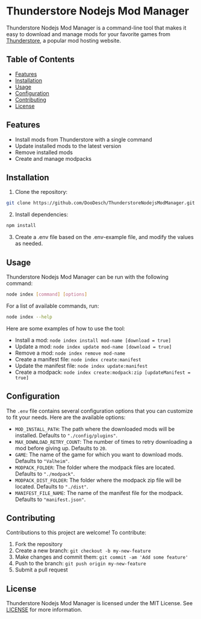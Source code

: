 # Thunderstore Nodejs Mod Manager

Thunderstore Nodejs Mod Manager is a command-line tool that makes it easy to download and manage mods for your favorite games from [Thunderstore](https://thunderstore.io), a popular mod hosting website.

## Table of Contents

- [Features](#features)
- [Installation](#installation)
- [Usage](#usage)
- [Configuration](#configuration)
- [Contributing](#contributing)
- [License](#license)

## Features

- Install mods from Thunderstore with a single command
- Update installed mods to the latest version
- Remove installed mods
- Create and manage modpacks

## Installation

1. Clone the repository:

```sh
git clone https://github.com/DooDesch/ThunderstoreNodejsModManager.git
```

2. Install dependencies:

```sh
npm install
```

3. Create a .env file based on the .env-example file, and modify the values as needed.

## Usage

Thunderstore Nodejs Mod Manager can be run with the following command:

```sh
node index [command] [options]
```

For a list of available commands, run:

```sh
node index --help
```

Here are some examples of how to use the tool:

- Install a mod: `node index install mod-name [download = true]`
- Update a mod: `node index update mod-name [download = true]`
- Remove a mod: `node index remove mod-name`
- Create a manifest file: `node index create:manifest`
- Update the manifest file: `node index update:manifest`
- Create a modpack: `node index create:modpack:zip [updateManifest = true]`

## Configuration

The `.env` file contains several configuration options that you can customize to fit your needs. Here are the available options:

- `MOD_INSTALL_PATH`: The path where the downloaded mods will be installed. Defaults to `"./config/plugins"`.
- `MAX_DOWNLOAD_RETRY_COUNT`: The number of times to retry downloading a mod before giving up. Defaults to `20`.
- `GAME`: The name of the game for which you want to download mods. Defaults to `"Valheim"`.
- `MODPACK_FOLDER`: The folder where the modpack files are located. Defaults to `"./modpack"`.
- `MODPACK_DIST_FOLDER`: The folder where the modpack zip file will be located. Defaults to `"./dist"`.
- `MANIFEST_FILE_NAME`: The name of the manifest file for the modpack. Defaults to `"manifest.json"`.

## Contributing

Contributions to this project are welcome! To contribute:

1. Fork the repository
2. Create a new branch: `git checkout -b my-new-feature`
3. Make changes and commit them: `git commit -am 'Add some feature'`
4. Push to the branch: `git push origin my-new-feature`
5. Submit a pull request

## License

Thunderstore Nodejs Mod Manager is licensed under the MIT License. See [LICENSE](LICENSE) for more information.